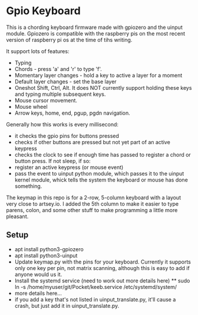 # Gpio Keyboard
This is a chording keyboard firmware made with gpiozero and the uinput module.  Gpiozero is compatible with the raspberry pis on the most recent version of raspberry pi os at the time of tihs writing.  

It support lots of features:
* Typing
* Chords - press 'a' and 'r' to type 'f'.
* Momentary layer changes - hold a key to active a layer for a moment
* Default layer changes - set the base layer
* Oneshot Shift, Ctrl, Alt.  It does NOT currently support holding these keys and typing multiple subsequent keys.
* Mouse cursor movement.
* Mouse wheel
* Arrow keys, home, end, pgup, pgdn navigation.
  
Generally how this works is every millisecond:
* it checks the gpio pins for buttons pressed
* checks if other buttons are pressed but not yet part of an active keypress
* checks the clock to see if enough time has passed to register a chord or button press.  If not sleep, if so:
* register an active keypress (or mouse event)
* pass the event to uinput python module, which passes it to the uinput kernel module, whick tells the system the keyboard or mouse has done something. 

The keymap in this repo is for a 2-row, 5-column keyboard with a layout very close to artsey.io.  I added the 5th column to make it easier to type parens, colon, and some other stuff to make programming a little more pleasant. 

## Setup
* apt install python3-gpiozero
* apt install python3-uinput
* Update keymap.py with the pins for your keyboard.  Currently it supports only one key per pin, not matrix scanning, although this is easy to add if anyone would us it.
* Install the systemd service (need to work out more details here)
** sudo ln -s /home/myuser/git/Pocket/keeb.service /etc/systemd/system/
* more details here...
* if you add a key that's not listed in uinput_translate.py, it'll cause a crash, but just add it in uinput_translate.py.


